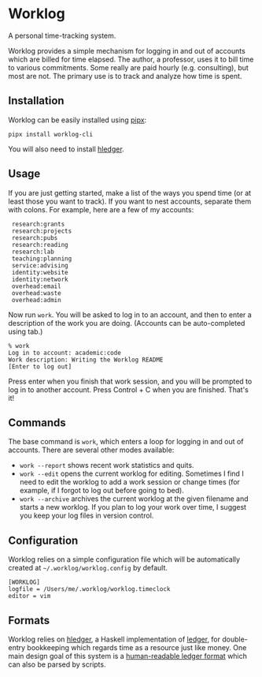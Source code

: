 # Worklog

A personal time-tracking system. 

Worklog provides a simple mechanism for logging in and out of accounts which are
billed for time elapsed. The author, a professor, uses it to bill time to
various commitments. Some really are paid hourly (e.g. consulting), but most are
not. The primary use is to track and analyze how time is spent. 

## Installation

Worklog can be easily installed using [pipx](https://pipx.pypa.io/latest/installation/):

    pipx install worklog-cli

You will also need to install [hledger](https://hledger.org/). 

## Usage

If you are just getting started, make a list of the ways you spend time (or at
least those you want to track). If you want to nest accounts, separate them with
colons. For example, here are a few of my accounts:

```
 research:grants
 research:projects
 research:pubs
 research:reading
 research:lab
 teaching:planning
 service:advising
 identity:website
 identity:network
 overhead:email
 overhead:waste
 overhead:admin
```

Now run `work`. You will be asked to log in to an account, and then to enter a
description of the work you are doing. (Accounts can be auto-completed using tab.)

```
% work
Log in to account: academic:code
Work description: Writing the Worklog README
[Enter to log out]
```

Press enter when you finish that work session, and you will be prompted to log
in to another account. Press Control + C when you are finished. That's it!

## Commands

The base command is `work`, which enters a loop for logging in and out of
accounts. There are several other modes available:

- `work --report` shows recent work statistics and quits. 
- `work --edit` opens the current worklog for editing. Sometimes I find I need to
edit the worklog to add a work session or change times (for example, if I forgot
to log out before going to bed). 
- `work --archive` archives the current worklog at the given filename and starts a
new worklog. If you plan to log your work over time, I suggest you keep your log
files in version control. 

## Configuration

Worklog relies on a simple configuration file which will be automatically
created at `~/.worklog/worklog.config` by default. 

```
[WORKLOG]
logfile = /Users/me/.worklog/worklog.timeclock
editor = vim
```

## Formats

Worklog relies on [hledger](https://hledger.org/), a Haskell implementation of
[ledger](https://github.com/ledger/ledger), for double-entry bookkeeping which
regards time as a resource just like money. One main design goal of this system
is a [human-readable ledger format](https://hledger.org/timeclock.html) which
can also be parsed by scripts. 


